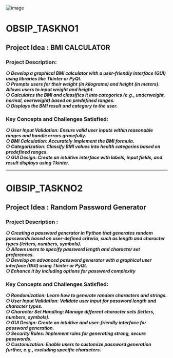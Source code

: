 ![image](https://github.com/Harshitha-Annam/OBSIP_TASKNO1/assets/161489017/2119bb1d-a551-466a-99ad-8f125cb061a1)

# OBSIP_TASKNO1

<!--![image](https://github.com/Harshitha-Annam/OBSIP_TASKNO1/assets/161489017/5e21a227-3802-4d5a-908c-5e420ff35d60)
![image](https://github.com/Harshitha-Annam/OBSIP_TASKNO1/assets/161489017/d9034fc8-9d24-4e0e-a97a-a07d73d0cbd0)-->
## Project Idea : BMI CALCULATOR
### Project Description:
***○ Develop a graphical BMI calculator with a user-friendly interface (GUI) using libraries like Tkinter or PyQt.***<br>
***○ Prompts users for their weight (in kilograms) and height (in meters). Allows users to input weight and height.***<br>
***○ Calculates the BMI and classifies it into categories (e.g., underweight, normal, overweight) based on predefined ranges.***<br>
***○ Displays the BMI result and category to the user.***<br>
### Key Concepts and Challenges Satisfied:
***○ User Input Validation: Ensure valid user inputs within reasonable ranges and handle errors gracefully.***<br>
***○ BMI Calculation: Accurately implement the BMI formula.***<br>
***○ Categorization: Classify BMI values into health categories based on predefined ranges.***<br>
***○ GUI Design: Create an intuitive interface with labels, input fields, and result displays using Tkinter.***<br>

<hr>

# OIBSIP_TASKNO2
## Project Idea : Random Password Generator
### Project Description : 
***○ Creating a password generator in Python that generates random passwords based on user-defined criteria, such as length and character types (letters, numbers, symbols).***<br>
***○ Allows users to specify password length and character set preferences.***<br>
***○ Develop an advanced password generator with a graphical user interface (GUI) using Tkinter or PyQt.***<br>
***○ Enhance it by including options for password complexity***<br>

### Key Concepts and Challenges Satisfied:
***○ Randomization: Learn how to generate random characters and strings.***<br>
***○ User Input Validation: Validate user input for password length and character types.***<br>
***○ Character Set Handling: Manage different character sets (letters, numbers, symbols).***<br>
***○ GUI Design: Create an intuitive and user-friendly interface for password generation.***<br>
***○ Security Rules: Implement rules for generating strong, secure passwords.***<br>
***○ Customization: Enable users to customize password generation further, e.g., excluding specific characters.***<br>
